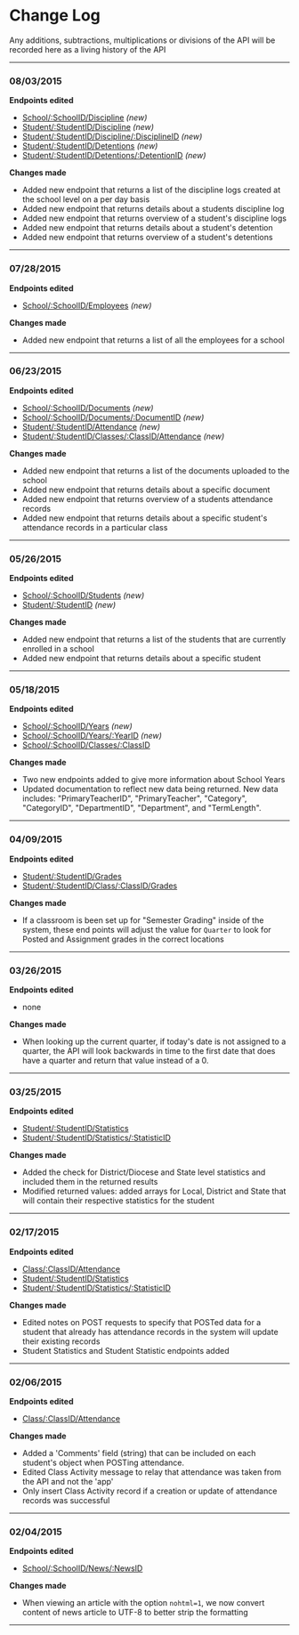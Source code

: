 # Change Log

Any additions, subtractions, multiplications or divisions of the API will be recorded here as a living history of the 
API

---

### 08/03/2015 
**Endpoints edited**
 - [School/:SchoolID/Discipline](Endpoints/School/discipline.md) *(new)*
 - [Student/:StudentID/Discipline](Endpoints/Students/Discipline_Logs.md) *(new)*
 - [Student/:StudentID/Discipline/:DisciplineID](Endpoints/Students/Discipline_Log.md) *(new)*
 - [Student/:StudentID/Detentions](Endpoints/Students/Detentions.md) *(new)*
 - [Student/:StudentID/Detentions/:DetentionID](Endpoints/Students/Detention.md) *(new)*

**Changes made**
 - Added new endpoint that returns a list of the discipline logs created at the school level on a per day basis
 - Added new endpoint that returns details about a students discipline log
 - Added new endpoint that returns overview of a student's discipline logs
 - Added new endpoint that returns details about a student's detention
 - Added new endpoint that returns overview of a student's detentions

---

### 07/28/2015 
**Endpoints edited**
 - [School/:SchoolID/Employees](Endpoints/School/Employees.md) *(new)*

**Changes made**
 - Added new endpoint that returns a list of all the employees for a school

---

### 06/23/2015 
**Endpoints edited**
 - [School/:SchoolID/Documents](Endpoints/School/Documents.md) *(new)*
 - [School/:SchoolID/Documents/:DocumentID](Endpoints/School/Document.md) *(new)*
 - [Student/:StudentID/Attendance](Endpoints/Students/Attendance.md) *(new)*
 - [Student/:StudentID/Classes/:ClassID/Attendance](Endpoints/Students/Class_Attendance.md) *(new)*

**Changes made**
 - Added new endpoint that returns a list of the documents uploaded to the school
 - Added new endpoint that returns details about a specific document
 - Added new endpoint that returns overview of a students attendance records
 - Added new endpoint that returns details about a specific student's attendance records in a particular class

---

### 05/26/2015 
**Endpoints edited**
 - [School/:SchoolID/Students](Endpoints/School/Students.md) *(new)*
 - [Student/:StudentID](Endpoints/Student/Student.md) *(new)*

**Changes made**
 - Added new endpoint that returns a list of the students that are currently enrolled in a school
 - Added new endpoint that returns details about a specific student

---

### 05/18/2015
**Endpoints edited**
- [School/:SchoolID/Years](Endpoints/School/Years.md) *(new)*
- [School/:SchoolID/Years/:YearID](Endpoints/School/Year.md) *(new)*
- [School/:SchoolID/Classes/:ClassID](Endpoints/Student/Grades.md)

**Changes made**
- Two new endpoints added to give more information about School Years
- Updated documentation to reflect new data being returned. New data includes: "PrimaryTeacherID", "PrimaryTeacher", "Category", "CategoryID", "DepartmentID", "Department", and "TermLength". 

---

### 04/09/2015
**Endpoints edited**
- [Student/:StudentID/Grades](Endpoints/Student/Grades.md)
- [Student/:StudentID/Class/:ClassID/Grades](Endpoints/Student/Assignment_Grades.md)

**Changes made**
- If a classroom is been set up for "Semester Grading" inside of the system, these end points will adjust the value for `Quarter` to look for Posted and Assignment grades in the correct locations

---

### 03/26/2015
**Endpoints edited**
- none

**Changes made**
- When looking up the current quarter, if today's date is not assigned to a quarter, the API will look backwards in time to the first date that does have a quarter and return that value instead of a 0.

---

### 03/25/2015
**Endpoints edited**
 - [Student/:StudentID/Statistics](Endpoints/Student/Statistics.md)
 - [Student/:StudentID/Statistics/:StatisticID](Endpoints/Student/Statistic.md)

**Changes made**
 - Added the check for District/Diocese and State level statistics and included them in the returned results
 - Modified returned values: added arrays for Local, District and State that will contain their respective statistics for the student

---

### 02/17/2015
**Endpoints edited**
 - [Class/:ClassID/Attendance](Endpoints/Class/Attendance.md#post)
 - [Student/:StudentID/Statistics](Endpoints/Students/Statistics.md)
 - [Student/:StudentID/Statistics/:StatisticID](Endpoints/Students/Statistic.md)

**Changes made** 
 - Edited notes on POST requests to specify that POSTed data for a student that already has attendance records in the system will update their existing records
 - Student Statistics and Student Statistic endpoints added
 
---

### 02/06/2015
**Endpoints edited**
 - [Class/:ClassID/Attendance](Endpoints/Class/Attendance.md#post)

**Changes made** 
 - Added a 'Comments' field (string) that can be included on each student's object when POSTing attendance. 
 - Edited Class Activity message to relay that attendance was taken from the API and not the 'app'
 - Only insert Class Activity record if a creation or update of attendance records was successful
 
---

### 02/04/2015
**Endpoints edited**
 - [School/:SchoolID/News/:NewsID](Endpoints/School/News_Article.md)

**Changes made** 
 - When viewing an article with the option `nohtml=1`, we now convert content of news article to UTF-8 to better strip the formatting

---
